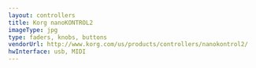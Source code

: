 ```yaml
---
layout: controllers
title: Korg nanoKONTROL2
imageType: jpg
type: faders, knobs, buttons
vendorUrl: http://www.korg.com/us/products/controllers/nanokontrol2/
hwInterface: usb, MIDI
---
```

